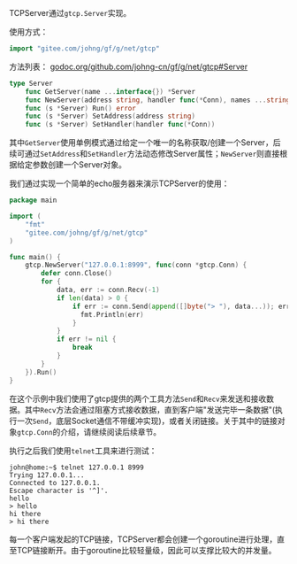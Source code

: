 TCPServer通过```gtcp.Server```实现。

使用方式：
```go
import "gitee.com/johng/gf/g/net/gtcp"
```

方法列表：
[godoc.org/github.com/johng-cn/gf/g/net/gtcp#Server](https://godoc.org/github.com/johng-cn/gf/g/net/gtcp)
```go
type Server
    func GetServer(name ...interface{}) *Server
    func NewServer(address string, handler func(*Conn), names ...string) *Server
    func (s *Server) Run() error
    func (s *Server) SetAddress(address string)
    func (s *Server) SetHandler(handler func(*Conn))
```

其中```GetServer```使用单例模式通过给定一个唯一的名称获取/创建一个Server，后续可通过```SetAddress```和```SetHandler```方法动态修改Server属性；```NewServer```则直接根据给定参数创建一个Server对象。

我们通过实现一个简单的echo服务器来演示TCPServer的使用：
```go
package main

import (
    "fmt"
    "gitee.com/johng/gf/g/net/gtcp"
)

func main() {
    gtcp.NewServer("127.0.0.1:8999", func(conn *gtcp.Conn) {
        defer conn.Close()
        for {
            data, err := conn.Recv(-1)
            if len(data) > 0 {
                if err := conn.Send(append([]byte("> "), data...)); err != nil {
                  fmt.Println(err)
                }
            }
            if err != nil {
                break
            }
        }
    }).Run()
}
```
在这个示例中我们使用了gtcp提供的两个工具方法```Send```和```Recv```来发送和接收数据。其中```Recv```方法会通过阻塞方式接收数据，直到客户端"发送完毕一条数据"(执行一次```Send```，底层Socket通信不带缓冲实现)，或者关闭链接。关于其中的链接对象```gtcp.Conn```的介绍，请继续阅读后续章节。

执行之后我们使用```telnet```工具来进行测试：

```shell
john@home:~$ telnet 127.0.0.1 8999
Trying 127.0.0.1...
Connected to 127.0.0.1.
Escape character is '^]'.
hello        
> hello
hi there
> hi there
```

每一个客户端发起的TCP链接，TCPServer都会创建一个goroutine进行处理，直至TCP链接断开。由于goroutine比较轻量级，因此可以支撑比较大的并发量。

